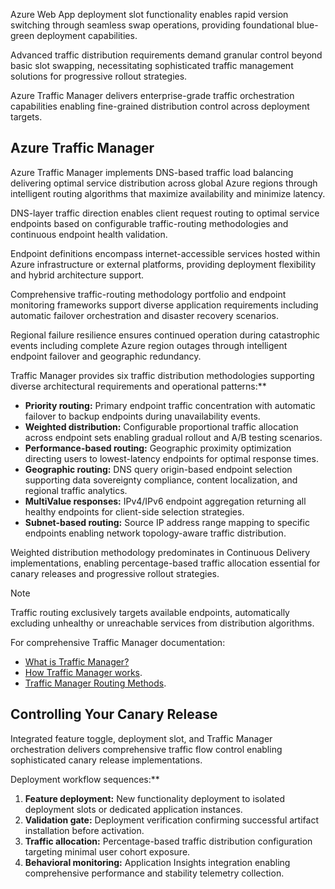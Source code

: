 Azure Web App deployment slot functionality enables rapid version switching through seamless swap operations, providing foundational blue-green deployment capabilities.

Advanced traffic distribution requirements demand granular control beyond basic slot swapping, necessitating sophisticated traffic management solutions for progressive rollout strategies.

Azure Traffic Manager delivers enterprise-grade traffic orchestration capabilities enabling fine-grained distribution control across deployment targets.

## Azure Traffic Manager

Azure Traffic Manager implements DNS-based traffic load balancing delivering optimal service distribution across global Azure regions through intelligent routing algorithms that maximize availability and minimize latency.

DNS-layer traffic direction enables client request routing to optimal service endpoints based on configurable traffic-routing methodologies and continuous endpoint health validation.

Endpoint definitions encompass internet-accessible services hosted within Azure infrastructure or external platforms, providing deployment flexibility and hybrid architecture support.

Comprehensive traffic-routing methodology portfolio and endpoint monitoring frameworks support diverse application requirements including automatic failover orchestration and disaster recovery scenarios.

Regional failure resilience ensures continued operation during catastrophic events including complete Azure region outages through intelligent endpoint failover and geographic redundancy.

Traffic Manager provides six traffic distribution methodologies supporting diverse architectural requirements and operational patterns:\*\*

- **Priority routing:** Primary endpoint traffic concentration with automatic failover to backup endpoints during unavailability events.
- **Weighted distribution:** Configurable proportional traffic allocation across endpoint sets enabling gradual rollout and A/B testing scenarios.
- **Performance-based routing:** Geographic proximity optimization directing users to lowest-latency endpoints for optimal response times.
- **Geographic routing:** DNS query origin-based endpoint selection supporting data sovereignty compliance, content localization, and regional traffic analytics.
- **MultiValue responses:** IPv4/IPv6 endpoint aggregation returning all healthy endpoints for client-side selection strategies.
- **Subnet-based routing:** Source IP address range mapping to specific endpoints enabling network topology-aware traffic distribution.

Weighted distribution methodology predominates in Continuous Delivery implementations, enabling percentage-based traffic allocation essential for canary releases and progressive rollout strategies.

> [!NOTE]
> Traffic routing exclusively targets available endpoints, automatically excluding unhealthy or unreachable services from distribution algorithms.

For comprehensive Traffic Manager documentation:

- [What is Traffic Manager?](/azure/traffic-manager/traffic-manager-overview)
- [How Traffic Manager works](/azure/traffic-manager/traffic-manager-how-it-works).
- [Traffic Manager Routing Methods](/azure/traffic-manager/traffic-manager-routing-methods).

## Controlling Your Canary Release

Integrated feature toggle, deployment slot, and Traffic Manager orchestration delivers comprehensive traffic flow control enabling sophisticated canary release implementations.

Deployment workflow sequences:\*\*

1. **Feature deployment:** New functionality deployment to isolated deployment slots or dedicated application instances.
2. **Validation gate:** Deployment verification confirming successful artifact installation before activation.
3. **Traffic allocation:** Percentage-based traffic distribution configuration targeting minimal user cohort exposure.
4. **Behavioral monitoring:** Application Insights integration enabling comprehensive performance and stability telemetry collection.
